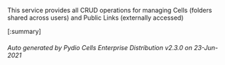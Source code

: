 






This service provides all CRUD operations for managing Cells (folders shared across users) and Public Links (externally accessed)

[:summary]

###### Auto generated by Pydio Cells Enterprise Distribution v2.3.0 on 23-Jun-2021

